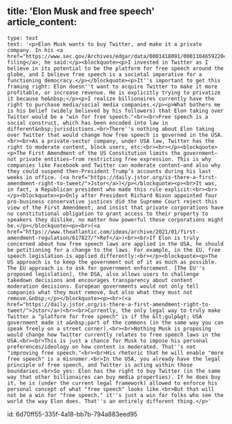 title: 'Elon Musk and free speech'
article_content:
  -
    type: text
    text: '<p>Elon Musk wants to buy Twitter, and make it a private company. In his <a href="https://www.sec.gov/Archives/edgar/data/0001418091/000110465922045641/tm2212748d1_sc13da.htm">SEC filing</a>, he said:</p><blockquote><p>I invested in Twitter as I believe in its potential to be the platform for free speech around the globe, and I believe free speech is a societal imperative for a functioning democracy.</p></blockquote><p>It''s important to get this framing right: Elon doesn''t want to acquire Twitter to make it more profitable, or increase revenue. He is explicitly trying to privatize it because he&nbsp;</p><p>I realize billionaires currently have the right to purchase media/social media companies.</p><p>What bothers me is his belief (widely believed by his followers) that Elon taking over Twitter would be a "win for free speech."<br><br>Free speech is a social construct, which has been encoded into law in different&nbsp;jurisdictions.<br>There''s nothing about Elon taking over Twitter that would change how free speech is governed in the USA.<br><br>As a private-sector company, under USA law, Twitter has the right to moderate content, block users, etc:<br><br></p><blockquote><p>The First Amendment of the US Constitution limits the government—not private entities—from restricting free expression. This is why companies like Facebook and Twitter can moderate content—and also why they could suspend then-President Trump’s accounts during his last weeks in office. (<a href="https://daily.jstor.org/is-there-a-first-amendment-right-to-tweet/">Jstor</a>)</p></blockquote><p><br>It was, in fact, a Republican president who made this rule explicit:<br><br></p><blockquote><p>Only after President Richard Nixon appointed four pro-business conservative justices did the Supreme Court reject this view of the First Amendment, and insist that private corporations have no constitutional obligation to grant access to their property to speakers they dislike, no matter how powerful those corporations might be.</p></blockquote><p><br>(<a href="https://www.theatlantic.com/ideas/archive/2021/01/first-amendment-regulation/617827/">Ref</a>)<br><br>If Elon is truly concerned about how free speech laws are applied in the USA, he should be petitioning for a change to the laws. For example, in the EU, free speech legislation is applied differently:<br></p><blockquote><p>The US approach is to keep the government out of it as much as possible. The EU approach is to ask for government enforcement. [The EU''s proposed legislation], the DSA, also allows users to challenge takedown decisions and encourages transparency about content moderation decisions. European governments would not only tell companies what they must remove, but also what they must not remove.&nbsp;</p></blockquote><p><br>(<a href="https://daily.jstor.org/is-there-a-first-amendment-right-to-tweet/">Jstor</a>)<br><br>Currently, the only legal way to truly make Twitter a "platform for free speech" is if the &lt;gulp&gt; USA government made it a&nbsp;part of the commons (in the same way you can speak freely on a street corner).<br><br>Nothing Musk is proposing would change how Twitter currently relates to free speech laws in the USA.<br><br>This is just a chance for Musk to impose his personal preferences/ideology on how content is moderated. That''s not "improving free speech."<br><br>His rhetoric that he will enable "more free speech" is a misnomer.<br>In the USA, you already have the legal principle of free speech, and Twitter is acting within those boundaries.<br>So yes: Elon has the right to buy Twitter (in the same way that other billionaires can buy media properties). If he does buy it, he is (under the current legal framework) allowed to enforce his personal concept of what "free speech" looks like.<br>But that will not be a win for "free speech," it''s just a win for folks who see the world the way Elon does. That''s an entirely different thing.</p>'
id: 6d70ff55-335f-4a18-bb7b-794a883eed95
